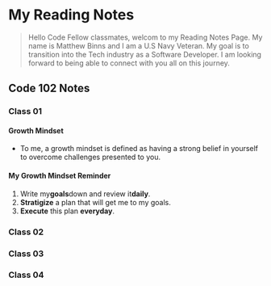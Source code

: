 # My Reading Notes
> Hello Code Fellow classmates, welcom to my Reading Notes Page. My name is Matthew Binns and I am a U.S Navy Veteran. My goal is to transition into the
> Tech industry as a Software Developer. I am looking forward to being able to connect with you all on this journey. 
## Code 102 Notes
### Class 01
#### Growth Mindset
- To me, a growth mindset is defined as having a strong belief in yourself to overcome challenges presented to you. 
#### My Growth Mindset Reminder
1. Write my**goals**down and review it**daily**.
2. **Stratigize** a plan that will get me to my goals.
3. **Execute** this plan **everyday**.
### Class 02
### Class 03
### Class 04
